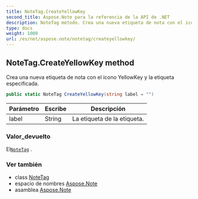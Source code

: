 ```yaml
---
title: NoteTag.CreateYellowKey
second_title: Aspose.Note para la referencia de la API de .NET
description: NoteTag método. Crea una nueva etiqueta de nota con el icono YellowKey y la etiqueta especificada.
type: docs
weight: 1000
url: /es/net/aspose.note/notetag/createyellowkey/
---
```

## NoteTag.CreateYellowKey method

Crea una nueva etiqueta de nota con el icono YellowKey y la etiqueta especificada.

```csharp
public static NoteTag CreateYellowKey(string label = "")
```

| Parámetro | Escribe | Descripción |
| --- | --- | --- |
| label | String | La etiqueta de la etiqueta. |

### Valor_devuelto

El[`NoteTag`](../) .

### Ver también

* class [NoteTag](../)
* espacio de nombres [Aspose.Note](../../notetag/)
* asamblea [Aspose.Note](../../../)


